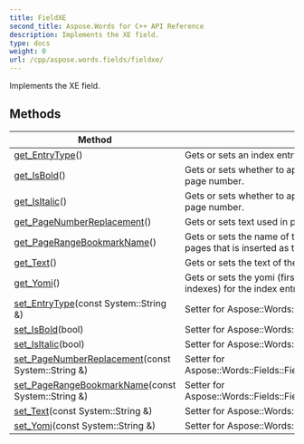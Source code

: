```yaml
---
title: FieldXE
second_title: Aspose.Words for C++ API Reference
description: Implements the XE field. 
type: docs
weight: 0
url: /cpp/aspose.words.fields/fieldxe/
---
```


Implements the XE field. 

## Methods

| Method | Description |
| --- | --- |
| [get_EntryType](./get_entrytype/)() | Gets or sets an index entry type.  |
| [get_IsBold](./get_isbold/)() | Gets or sets whether to apply bold formatting to the entry's page number.  |
| [get_IsItalic](./get_isitalic/)() | Gets or sets whether to apply italic formatting to the entry's page number.  |
| [get_PageNumberReplacement](./get_pagenumberreplacement/)() | Gets or sets text used in place of a page number.  |
| [get_PageRangeBookmarkName](./get_pagerangebookmarkname/)() | Gets or sets the name of the bookmark that marks a range of pages that is inserted as the entry's page number.  |
| [get_Text](./get_text/)() | Gets or sets the text of the entry.  |
| [get_Yomi](./get_yomi/)() | Gets or sets the yomi (first phonetic character for sorting indexes) for the index entry.  |
| [set_EntryType](./set_entrytype/)(const System::String &) | Setter for Aspose::Words::Fields::FieldXE::get_EntryType.  |
| [set_IsBold](./set_isbold/)(bool) | Setter for Aspose::Words::Fields::FieldXE::get_IsBold.  |
| [set_IsItalic](./set_isitalic/)(bool) | Setter for Aspose::Words::Fields::FieldXE::get_IsItalic.  |
| [set_PageNumberReplacement](./set_pagenumberreplacement/)(const System::String &) | Setter for Aspose::Words::Fields::FieldXE::get_PageNumberReplacement.  |
| [set_PageRangeBookmarkName](./set_pagerangebookmarkname/)(const System::String &) | Setter for Aspose::Words::Fields::FieldXE::get_PageRangeBookmarkName.  |
| [set_Text](./set_text/)(const System::String &) | Setter for Aspose::Words::Fields::FieldXE::get_Text.  |
| [set_Yomi](./set_yomi/)(const System::String &) | Setter for Aspose::Words::Fields::FieldXE::get_Yomi.  |
